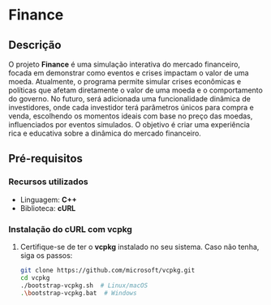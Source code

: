 # Finance

## Descrição

O projeto **Finance** é uma simulação interativa do mercado financeiro, focada em demonstrar como eventos e crises impactam o valor de uma moeda. Atualmente, o programa permite simular crises econômicas e políticas que afetam diretamente o valor de uma moeda e o comportamento do governo. No futuro, será adicionada uma funcionalidade dinâmica de investidores, onde cada investidor terá parâmetros únicos para compra e venda, escolhendo os momentos ideais com base no preço das moedas, influenciados por eventos simulados. O objetivo é criar uma experiência rica e educativa sobre a dinâmica do mercado financeiro.

## Pré-requisitos

### Recursos utilizados
- Linguagem: **C++**
- Biblioteca: **cURL**

### Instalação do cURL com vcpkg

1. Certifique-se de ter o **vcpkg** instalado no seu sistema. Caso não tenha, siga os passos:
   ```bash
   git clone https://github.com/microsoft/vcpkg.git
   cd vcpkg
   ./bootstrap-vcpkg.sh  # Linux/macOS
   .\bootstrap-vcpkg.bat  # Windows
